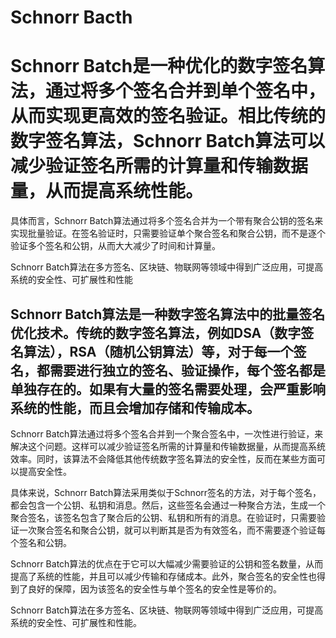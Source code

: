 # Schnorr Bacth  
# Schnorr Batch是一种优化的数字签名算法，通过将多个签名合并到单个签名中，从而实现更高效的签名验证。相比传统的数字签名算法，Schnorr Batch算法可以减少验证签名所需的计算量和传输数据量，从而提高系统性能。

具体而言，Schnorr Batch算法通过将多个签名合并为一个带有聚合公钥的签名来实现批量验证。在签名验证时，只需要验证单个聚合签名和聚合公钥，而不是逐个验证多个签名和公钥，从而大大减少了时间和计算量。

Schnorr Batch算法在多方签名、区块链、物联网等领域中得到广泛应用，可提高系统的安全性、可扩展性和性能  

## Schnorr Batch算法是一种数字签名算法中的批量签名优化技术。传统的数字签名算法，例如DSA（数字签名算法），RSA（随机公钥算法）等，对于每一个签名，都需要进行独立的签名、验证操作，每个签名都是单独存在的。如果有大量的签名需要处理，会严重影响系统的性能，而且会增加存储和传输成本。

Schnorr Batch算法通过将多个签名合并到一个聚合签名中，一次性进行验证，来解决这个问题。这样可以减少验证签名所需的计算量和传输数据量，从而提高系统效率。同时，该算法不会降低其他传统数字签名算法的安全性，反而在某些方面可以提高安全性。

具体来说，Schnorr Batch算法采用类似于Schnorr签名的方法，对于每个签名，都会包含一个公钥、私钥和消息。然后，这些签名会通过一种聚合方法，生成一个聚合签名，该签名包含了聚合后的公钥、私钥和所有的消息。在验证时，只需要验证一次聚合签名和聚合公钥，就可以判断其是否为有效签名，而不需要逐个验证每个签名和公钥。

Schnorr Batch算法的优点在于它可以大幅减少需要验证的公钥和签名数量，从而提高了系统的性能，并且可以减少传输和存储成本。此外，聚合签名的安全性也得到了良好的保障，因为该签名的安全性与单个签名的安全性是等价的。

Schnorr Batch算法在多方签名、区块链、物联网等领域中得到广泛应用，可提高系统的安全性、可扩展性和性能。
